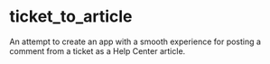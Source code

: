 ticket_to_article
=================

An attempt to create an app with a smooth experience for posting a comment from a ticket as a Help Center article.
